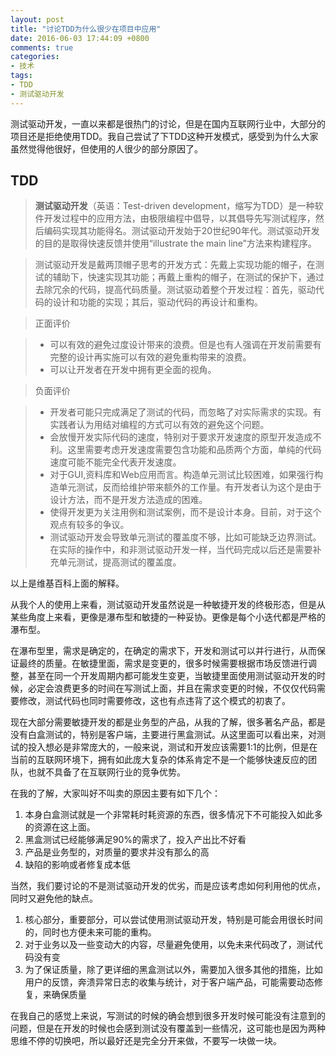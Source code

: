```yaml
---
layout: post
title: "讨论TDD为什么很少在项目中应用"
date: 2016-06-03 17:44:09 +0800
comments: true
categories:
- 技术
tags:
- TDD
- 测试驱动开发
---
```


测试驱动开发，一直以来都是很热门的讨论，但是在国内互联网行业中，大部分的项目还是拒绝使用TDD。我自己尝试了下TDD这种开发模式，感受到为什么大家虽然觉得他很好，但使用的人很少的部分原因了。

<!--more-->

## TDD

> **测试驱动开发**（英语：Test-driven development，缩写为TDD）是一种软件开发过程中的应用方法，由极限编程中倡导，以其倡导先写测试程序，然后编码实现其功能得名。测试驱动开发始于20世纪90年代。测试驱动开发的目的是取得快速反馈并使用“illustrate the main line”方法来构建程序。

> 测试驱动开发是戴两顶帽子思考的开发方式：先戴上实现功能的帽子，在测试的辅助下，快速实现其功能；再戴上重构的帽子，在测试的保护下，通过去除冗余的代码，提高代码质量。测试驱动着整个开发过程：首先，驱动代码的设计和功能的实现；其后，驱动代码的再设计和重构。

> 正面评价

> * 可以有效的避免过度设计带来的浪费。但是也有人强调在开发前需要有完整的设计再实施可以有效的避免重构带来的浪费。
> * 可以让开发者在开发中拥有更全面的视角。

> 负面评价

> * 开发者可能只完成满足了测试的代码，而忽略了对实际需求的实现。有实践者认为用结对编程的方式可以有效的避免这个问题。
> * 会放慢开发实际代码的速度，特别对于要求开发速度的原型开发造成不利。这里需要考虑开发速度需要包含功能和品质两个方面，单纯的代码速度可能不能完全代表开发速度。
> * 对于GUI,资料库和Web应用而言。构造单元测试比较困难，如果强行构造单元测试，反而给维护带来额外的工作量。有开发者认为这个是由于设计方法，而不是开发方法造成的困难。
> * 使得开发更为关注用例和测试案例，而不是设计本身。目前，对于这个观点有较多的争议。
> * 测试驱动开发会导致单元测试的覆盖度不够，比如可能缺乏边界测试。在实际的操作中，和非测试驱动开发一样，当代码完成以后还是需要补充单元测试，提高测试的覆盖度。

以上是维基百科上面的解释。

从我个人的使用上来看，测试驱动开发虽然说是一种敏捷开发的终极形态，但是从某些角度上来看，更像是瀑布型和敏捷的一种妥协。更像是每个小迭代都是严格的瀑布型。

在瀑布型里，需求是确定的，在确定的需求下，开发和测试可以并行进行，从而保证最终的质量。在敏捷里面，需求是变更的，很多时候需要根据市场反馈进行调整，甚至在同一个开发周期内都可能发生变更，当敏捷里面使用测试驱动开发的时候，必定会浪费更多的时间在写测试上面，并且在需求变更的时候，不仅仅代码需要修改，测试代码也同时需要修改，这也有点违背了这个模式的初衷了。

现在大部分需要敏捷开发的都是业务型的产品，从我的了解，很多著名产品，都是没有白盒测试的，特别是客户端，主要进行黑盒测试。从这里面可以看出来，对测试的投入想必是非常庞大的，一般来说，测试和开发应该需要1:1的比例，但是在当前的互联网环境下，拥有如此庞大复杂的体系肯定不是一个能够快速反应的团队，也就不具备了在互联网行业的竞争优势。

在我的了解，大家叫好不叫卖的原因主要有如下几个：

1. 本身白盒测试就是一个非常耗时耗资源的东西，很多情况下不可能投入如此多的资源在这上面。
2. 黑盒测试已经能够满足90%的需求了，投入产出比不好看
3. 产品是业务型的，对质量的要求并没有那么的高
4. 缺陷的影响或者修复成本低

当然，我们要讨论的不是测试驱动开发的优劣，而是应该考虑如何利用他的优点，同时又避免他的缺点。

1. 核心部分，重要部分，可以尝试使用测试驱动开发，特别是可能会用很长时间的，同时也方便未来可能的重构。
2. 对于业务以及一些变动大的内容，尽量避免使用，以免未来代码改了，测试代码没有变
3. 为了保证质量，除了更详细的黑盒测试以外，需要加入很多其他的措施，比如用户的反馈，奔溃异常日志的收集与统计，对于客户端产品，可能需要动态修复，来确保质量

在我自己的感觉上来说，写测试的时候的确会想到很多开发时候可能没有注意到的问题，但是在开发的时候也会感到测试没有覆盖到一些情况，这可能也是因为两种思维不停的切换吧，所以最好还是完全分开来做，不要写一块做一块。
